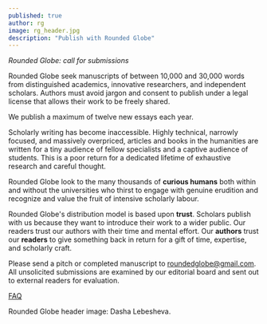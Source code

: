 ```yaml
---
published: true
author: rg
image: rg_header.jpg
description: "Publish with Rounded Globe"
---
```

*Rounded Globe: call for submissions*

Rounded Globe seek manuscripts of between 10,000 and 30,000 words from distinguished academics, innovative researchers, and independent scholars. Authors must avoid jargon and consent to publish under a legal license that allows their work to be freely shared.

We publish a maximum of twelve new essays each year.

Scholarly writing has become inaccessible. Highly technical, narrowly focused, and massively overpriced, articles and books in the humanities are written for a tiny audience of fellow specialists and a captive audience of students. This is a poor return for a dedicated lifetime of exhaustive research and careful thought.

Rounded Globe look to the many thousands of **curious humans** both within and without the universities who thirst to engage with genuine erudition and recognize and value the fruit of intensive scholarly labour.

Rounded Globe's distribution model is based upon **trust**. Scholars publish with us because they want to introduce their work to a wider public. Our readers trust our authors with their time and mental effort. Our **authors** trust our **readers** to give something back in return for a gift of time, expertise, and scholarly craft.

Please send a pitch or completed manuscript to roundedglobe@gmail.com. All unsolicited submissions are examined by our editorial board and sent out to external readers for evaluation.

[FAQ](http://roundedglobe.com/faq)

Rounded Globe header image: Dasha Lebesheva.